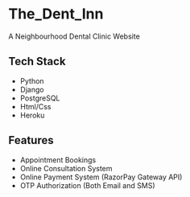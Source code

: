 # The_Dent_Inn
A Neighbourhood Dental Clinic Website

## Tech Stack

- Python
- Django
- PostgreSQL
- Html/Css
- Heroku

## Features

- Appointment Bookings
- Online Consultation System
- Online Payment System (RazorPay Gateway API)
- OTP Authorization (Both Email and SMS)

